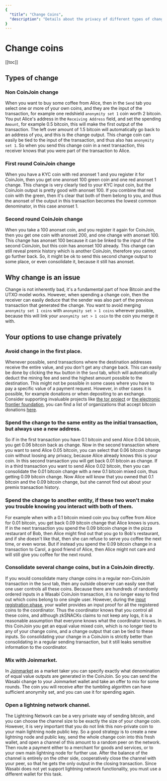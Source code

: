 ```yaml
---
{
  "title": "Change Coins",
  "description": "Details about the privacy of different types of change and strategies how to use them. This is the Wasabi documentation, an archive of knowledge about the open-source, non-custodial and privacy-focused Bitcoin wallet for desktop."
}
---
```


# Change coins

[[toc]]


## Types of change

### Non CoinJoin change

When you want to buy some coffee from Alice, then in the `Send` tab you select one or more of your own coins, and they are the input of the transaction, for example one redshield `anonymity set 1` coin worth 2 bitcoin.
You put Alice's address in the `Receiving Address` field, and set the spending `Amount`, for example 0.5 bitcoin, this will make the first output of the transaction.
The left over amount of 1.5 bitcoin will automatically go back to an address of you, and this is the change output.
This change coin can easily be tied to the input of the transaction, and thus also has `anonymity set 1`.
So when you send this change coin in a next transaction, this receiver knows that you were part of the transaction to Alice.

### First round CoinJoin change

When you have a KYC coin with red anonset 1 and you register it for CoinJoin, then you get one anonset 100 green coin and one red anonset 1 change.
This change is very clearly tied to your KYC input coin, but the CoinJoin output is pretty good with anonset 100.
If you combine that red coin with the green, then it's clear that both of them belong to you, and thus the anonset of the output in this transaction becomes the lowest common denominator, in this case anonset 1.

### Second round CoinJoin change

When you take a 100 anonset coin, and you register it again for CoinJoin, then you get one coin with anonset 200, and one change with anonset 100.
This change has anonset 100 because it can be linked to the input of the second CoinJoin, but this coin has anonset 100 already.
This change can still reveal premix history which is another CoinJoin, therefore you cannot go further back.
So, it might be ok to send this second change output to some place, or even consolidate it, because it still has anonset.

## Why change is an issue

Change is not inherently bad, it's a fundamental part of how Bitcoin and the UTXO model works.
However, when spending a change coin, then the receiver can easily deduce that the sender was also part of the previous transaction that generated the change.
You want to avoid merging `anonymity set 1 coins` with `anonymity set > 1 coins` wherever possible, because this will link your `anonymity set > 1 coin` to the coin you merge it with.

## Your options to use change privately

### Avoid change in the first place.
Whenever possible, send transactions where the destination addresses receive the entire value, and you don't get any change back.
This can easily be done by clicking the `Max` button in the `Send` tab, which will automatically deduct the mining fee and send the highest amount possible to the destination.
This might not be possible in some cases where you have to pay a specific value of a payment request.
However, in other cases it is possible, for example donations or when depositing to an exchange.
Consider supporting invaluable projects like [the tor project](https://donate.torproject.org/cryptocurrency) or [the electronic frontier foundation](https://supporters.eff.org/donate/donate), you can find a list of organizations that accept bitcoin donations [here](https://en.bitcoin.it/wiki/Donation-accepting_organizations_and_projects).

### Spend the change to the same entity as the initial transaction, but always use a new address.
So if in the first transaction you have 0.1 bitcoin and send Alice 0.04 bitcoin, you get 0.06 bitcoin back as change.
Now in the second transaction where you want to send Alice 0.05 bitcoin, you can select that 0.06 bitcoin change coin without loosing any privacy, because Alice already knows this is your coin.
In this second transaction you will get back 0.01 bitcoin as change.
If in a third transaction you want to send Alice 0.02 bitcoin, then you can consolidate the 0.01 bitcoin change with a new 0.1 bitcoin mixed coin, thus getting 0.09 bitcoin change.
Now Alice will know that you owned that 0.1 bitcoin and the 0.09 bitcoin change, but she cannot find out about your premix transaction history.

### Spend the change to another entity, if these two won't make you trouble knowing you interact with both of them.
For example when with a 0.1 bitcoin mixed coin you buy coffee from Alice for 0.01 bitcoin, you get back 0.09 bitcoin change that Alice knows is yours.
If in the next transaction you spend the 0.09 bitcoin change in the pizza restaurant of Bob, then Alice might find out that you go to Bob's restaurant, and if she doesn't like that, then she can refuse to serve you coffee the next time, or even worse.
But if instead you spend the 0.09 bitcoin change in a transaction to Carol, a good friend of Alice, then Alice might not care and will still give you coffee for the next round.

### Consolidate several change coins, but in a CoinJoin directly.
If you would consolidate many change coins in a regular non-CoinJoin transaction in the `Send` tab, then any outside observer can easily see that one user controls all these coins.
Because there are hundreds of randomly ordered inputs in a Wasabi CoinJoin transaction, it is no longer easy to find out which coins belong to one single user.
However, during the [input registration phase](/FAQ/FAQ-UseWasabi.md#what-is-happening-in-the-input-registration-phase), your wallet provides an input proof for all the registered coins to the coordinator.
Thus the coordinator knows that you control all these coins, and although zkSNACKs claims to not keep any logs, it is a reasonable assumption that everyone knows what the coordinator knows.
In this CoinJoin you get an equal value mixed coin, which is no longer tied to any of your change coins, and a change output that can be tied to these inputs.
So consolidating your change in a CoinJoin is strictly better than consolidating in a regular sending transaction, but it still leaks sensitive information to the coordinator.

### Mix with Joinmarket.
In [Joinmarket](https://github.com/JoinMarket-Org/joinmarket-clientserver) as a market taker you can specify exactly what denomination of equal value outputs are generated in the CoinJoin.
So you can send the Wasabi change to your Joinmarket wallet and take an offer to mix for some rounds.
The coin you will receive after the tumbling algorithm can have sufficient anonymity set, and you can use it for spending again.

### Open a lightning network channel.
The Lightning Network can be a very private way of sending bitcoin, and you can choose the channel size to be exactly the size of your change coin.
However, it is very important that you do not link this non-private coin to your main lightning node public key.
So a good strategy is to create a new lightning node and public key, send the whole change coin into this fresh wallet, and open a channel of this amount to a random peer on the network.
Then route a payment either to a merchant for goods and services, or to your own main lightning node for further use.
After the balance of the channel is entirely on the other side, cooperatively close the channel with your peer, so that he gets the only output in the closing transaction.
Since Wasabi does not yet support lightning network functionality, you must use a different wallet for this task.
